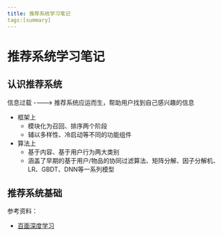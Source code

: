 ```yaml
---
title: 推荐系统学习笔记
tags:[summary]
---
```


# 推荐系统学习笔记

## 认识推荐系统

信息过载 ----> 推荐系统应运而生，帮助用户找到自己感兴趣的信息

- 框架上
  - 模块化为召回、排序两个阶段
  - 辅以多样性、冷启动等不同的功能组件
- 算法上
  - 基于内容、基于用户行为两大类别
  - 涵盖了早期的基于用户/物品的协同过滤算法、矩阵分解、因子分解机、LR、GBDT、DNN等一系列模型

## 推荐系统基础









参考资料：

- [百面深度学习](https://book.douban.com/subject/35043939/?from=tag_all)